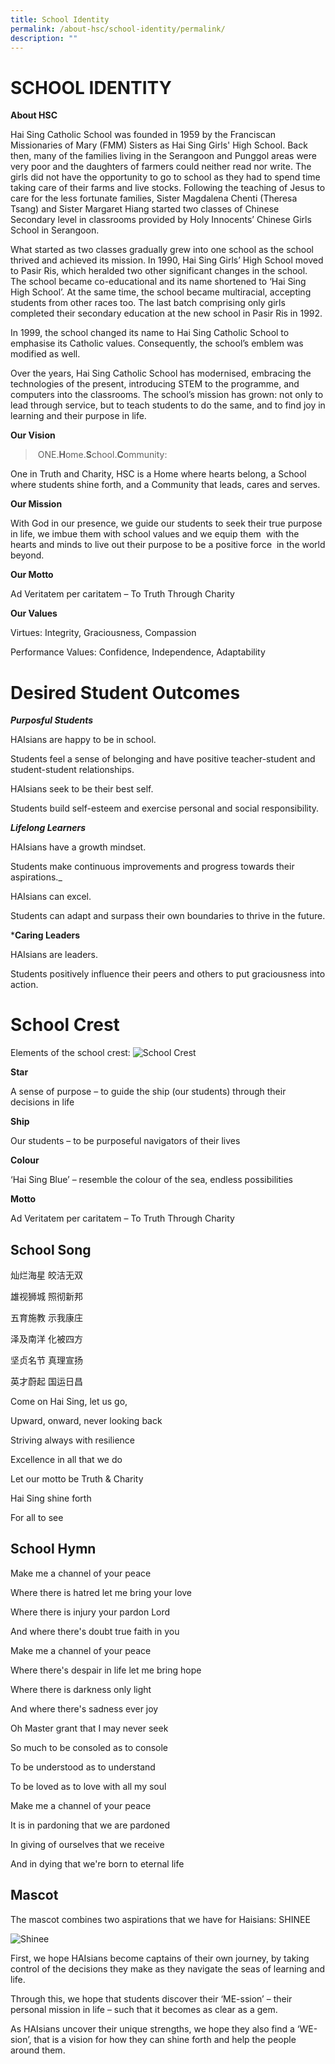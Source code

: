 ```yaml
---
title: School Identity
permalink: /about-hsc/school-identity/permalink/
description: ""
---
```

SCHOOL IDENTITY
===============
**About HSC**

Hai Sing Catholic School was founded in 1959 by the Franciscan Missionaries of Mary (FMM) Sisters as Hai Sing Girls' High School. Back then, many of the families living in the Serangoon and Punggol areas were very poor and the daughters of farmers could neither read nor write. The girls did not have the opportunity to go to school as they had to spend time taking care of their farms and live stocks. Following the teaching of Jesus to care for the less fortunate families, Sister Magdalena Chenti (Theresa Tsang) and Sister Margaret Hiang started two classes of Chinese Secondary level in classrooms provided by Holy Innocents’ Chinese Girls School in Serangoon.   

What started as two classes gradually grew into one school as the school thrived and achieved its mission. In 1990, Hai Sing Girls’ High School moved to Pasir Ris, which heralded two other significant changes in the school. The school became co-educational and its name shortened to ‘Hai Sing High School’. At the same time, the school became multiracial, accepting students from other races too. The last batch comprising only girls completed their secondary education at the new school in Pasir Ris in 1992. 

In 1999, the school changed its name to Hai Sing Catholic School to emphasise its Catholic values. Consequently, the school’s emblem was modified as well.

Over the years, Hai Sing Catholic School has modernised, embracing the technologies of the present, introducing STEM to the programme, and computers into the classrooms. The school’s mission has grown: not only to lead through service, but to teach students to do the same, and to find joy in learning and their purpose in life.

**Our Vision**
>  ONE.**H**ome.**S**chool.**C**ommunity:

One in Truth and Charity, HSC is a Home where hearts belong, a School where students shine forth, and a Community that leads, cares and serves.

**Our Mission**

With God in our presence, we guide our students to seek their true purpose in life, we imbue them with school values and we equip them  with the hearts and minds to live out their purpose to be a positive force  in the world beyond.

**Our Motto**

Ad Veritatem per caritatem – To Truth Through Charity

**Our Values**

Virtues: Integrity, Graciousness, Compassion

Performance Values: Confidence, Independence, Adaptability

# Desired Student Outcomes
***Purposful Students***
 

HAIsians are happy to be in school.

Students feel a sense of belonging and have positive teacher-student and student-student relationships.

HAIsians seek to be their best self.

Students build self-esteem and exercise personal and social responsibility.

***Lifelong Learners***

HAIsians have a growth mindset.

Students make continuous improvements and progress towards their aspirations._ 

HAIsians can excel.

Students can adapt and surpass their own boundaries to thrive in the future.

***Caring Leaders**

HAIsians are leaders.

Students positively influence their peers and others to put graciousness into action.

# School Crest #
Elements of the school crest:
![School Crest](/images/school%20crest.png)

**Star** 

A sense of purpose – to guide the ship (our students) through their decisions in life

  

**Ship**

Our students – to be purposeful navigators of their lives

**Colour**

‘Hai Sing Blue’ – resemble the colour of the sea, endless possibilities

**Motto**

Ad Veritatem per caritatem – To Truth Through Charity

School Song
-----------

灿烂海星 皎洁无双  

雄视狮城 照彻新邦

五育施教 示我康庄

泽及南洋 化被四方

坚贞名节 真理宣扬

英才蔚起 国运日昌

Come on Hai Sing, let us go,

Upward, onward, never looking back

Striving always with resilience

Excellence in all that we do

Let our motto be Truth & Charity

Hai Sing shine forth

For all to see

School Hymn
-----------

Make me a channel of your peace  

Where there is hatred let me bring your love

Where there is injury your pardon Lord

And where there's doubt true faith in you

Make me a channel of your peace

Where there's despair in life let me bring hope

Where there is darkness only light

And where there's sadness ever joy

Oh Master grant that I may never seek

So much to be consoled as to console

To be understood as to understand

To be loved as to love with all my soul

Make me a channel of your peace

It is in pardoning that we are pardoned

In giving of ourselves that we receive

And in dying that we're born to eternal life

Mascot
------

The mascot combines two aspirations that we have for Haisians:  SHINEE

![Shinee](/images/mascot_front.png)

First, we hope HAIsians become captains of their own journey, by taking control of the decisions they make as they navigate the seas of learning and life. 

Through this, we hope that students discover their ‘ME-ssion’ – their personal mission in life – such that it becomes as clear as a gem. 

As HAIsians uncover their unique strengths, we hope they also find a ‘WE-sion’, that is a vision for how they can shine forth and help the people around them.